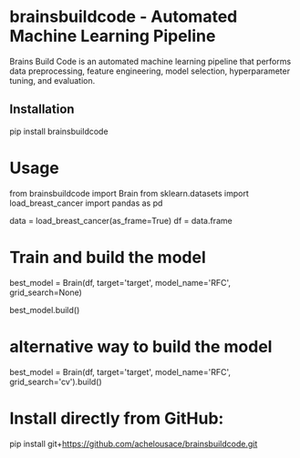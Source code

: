 # brainsbuildcode - Automated Machine Learning Pipeline

Brains Build Code is an automated machine learning pipeline that performs data preprocessing, feature engineering, model selection, hyperparameter tuning, and evaluation.

## Installation

pip install brainsbuildcode


# Usage
from brainsbuildcode import Brain
from sklearn.datasets import load_breast_cancer
import pandas as pd

data = load_breast_cancer(as_frame=True)
df = data.frame

# Train and build the model

best_model = Brain(df, target='target', model_name='RFC', grid_search=None)

best_model.build()

# alternative way to build the model

best_model = Brain(df, target='target', model_name='RFC', grid_search='cv').build()


# Install directly from GitHub:

pip install git+https://github.com/achelousace/brainsbuildcode.git
